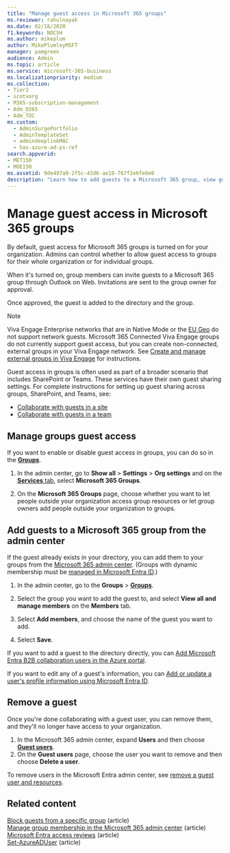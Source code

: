```yaml
---
title: "Manage guest access in Microsoft 365 groups"
ms.reviewer: rahulnayak
ms.date: 02/18/2020
f1.keywords: NOCSH
ms.author: mikeplum
author: MikePlumleyMSFT
manager: pamgreen
audience: Admin
ms.topic: article
ms.service: microsoft-365-business
ms.localizationpriority: medium
ms.collection: 
- Tier2
- scotvorg
- M365-subscription-management 
- Adm_O365
- Adm_TOC
ms.custom:
  - AdminSurgePortfolio
  - AdminTemplateSet
  - admindeeplinkMAC
  - has-azure-ad-ps-ref
search.appverid:
- MET150
- MOE150
ms.assetid: 9de497a9-2f5c-43d6-ae18-767f2e6fe6e0
description: "Learn how to add guests to a Microsoft 365 group, view guests, and use PowerShell to control guest access."
---
```


# Manage guest access in Microsoft 365 groups

By default, guest access for Microsoft 365 groups is turned on for your organization. Admins can control whether to allow guest access to groups for their whole organization or for individual groups.

When it's turned on, group members can invite guests to a Microsoft 365 group through Outlook on Web. Invitations are sent to the group owner for approval.

Once approved, the guest is added to the directory and the group.

> [!Note]
> Viva Engage Enterprise networks that are in Native Mode or the [EU Geo](/viva/engage/manage-security-and-compliance/manage-data-compliance) do not support network guests.
> Microsoft 365 Connected Viva Engage groups do not currently support guest access, but you can create non-connected, external groups in your Viva Engage network. See [Create and manage external groups in Viva Engage](/viva/engage/work-with-external-users/create-and-manage-external-groups) for instructions.

Guest access in groups is often used as part of a broader scenario that includes SharePoint or Teams. These services have their own guest sharing settings. For complete instructions for setting up guest sharing across groups, SharePoint, and Teams, see:

- [Collaborate with guests in a site](../../solutions/collaborate-in-site.md)
- [Collaborate with guests in a team](../../solutions/collaborate-as-team.md)

## Manage groups guest access

If you want to enable or disable guest access in groups, you can do so in the <a href="https://go.microsoft.com/fwlink/p/?linkid=2052855" target="_blank">**Groups**</a>.

1. In the admin center, go to **Show all** \> **Settings** \> **Org settings** and on the <a href="https://go.microsoft.com/fwlink/p/?linkid=2053743" target="_blank">**Services** tab</a>, select **Microsoft 365 Groups**.
  
2. On the **Microsoft 365 Groups** page, choose whether you want to let people outside your organization access group resources or let group owners add people outside your organization to groups.

## Add guests to a Microsoft 365 group from the admin center

If the guest already exists in your directory, you can add them to your groups from the <a href="https://go.microsoft.com/fwlink/p/?linkid=2052855" target="_blank">Microsoft 365 admin center</a>. (Groups with dynamic membership must be [managed in Microsoft Entra ID](/azure/active-directory/enterprise-users/groups-create-rule).)
  
1. In the admin center, go to the **Groups** > <a href="https://go.microsoft.com/fwlink/p/?linkid=2052855" target="_blank">**Groups**</a>.
  
2. Select the group you want to add the guest to, and select **View all and manage members** on the **Members** tab. 
  
3. Select **Add members**, and choose the name of the guest you want to add.

4. Select **Save**.

If you want to add a guest to the directory directly, you can [Add Microsoft Entra B2B collaboration users in the Azure portal](/azure/active-directory/b2b/add-users-administrator).

If you want to edit any of a guest's information, you can [Add or update a user's profile information using Microsoft Entra ID](/azure/active-directory/fundamentals/active-directory-users-profile-azure-portal).

## Remove a guest

Once you're done collaborating with a guest user, you can remove them, and they'll no longer have access to your organization.

1. In the Microsoft 365 admin center, expand **Users** and then choose <a href="https://go.microsoft.com/fwlink/p/?linkid=2074830" target="_blank">**Guest users**</a>.
1. On the **Guest users** page, choose the user you want to remove and then choose **Delete a user**.

To remove users in the Microsoft Entra admin center, see [remove a guest user and resources](/azure/active-directory/b2b/b2b-quickstart-add-guest-users-portal#clean-up-resources).


## Related content

[Block guests from a specific group](../../solutions/per-group-guest-access.md) (article)\
[Manage group membership in the Microsoft 365 admin center](add-or-remove-members-from-groups.md) (article)\
[Microsoft Entra access reviews](/azure/active-directory/active-directory-azure-ad-controls-perform-access-review) (article)\
[Set-AzureADUser](/powershell/module/azuread/set-azureaduser) (article)
